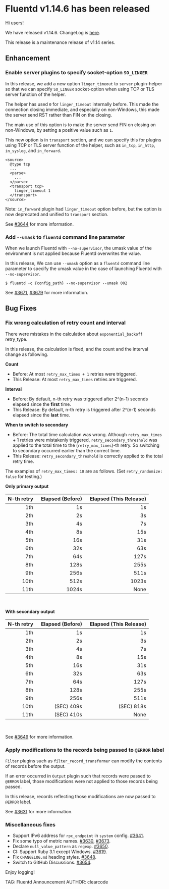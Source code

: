 # Fluentd v1.14.6 has been released

Hi users!

We have released v1.14.6. ChangeLog is [here](https://github.com/fluent/fluentd/blob/master/CHANGELOG.md#release-v1146---20220331).

This release is a maintenance release of v1.14 series.

## Enhancement

### Enable server plugins to specify socket-option `SO_LINGER`

In this release, we add a new option `linger_timeout` to `server` plugin-helper
so that we can specify `SO_LINGER` socket-option when using TCP or TLS server function of the helper.

The helper has used `0` for `linger_timeout` internally before. This made the connection closing immediate,
and especially on non-Windows, this made the server send RST rather than FIN on the closing.

The main use of this option is to make the server send FIN on closing on non-Windows,
by setting a positive value such as `1`.

This new option is in `transport` section, and we can specify this for plugins
using TCP or TLS server function of the helper, such as `in_tcp`, `in_http`,
`in_syslog`, and `in_forward`. 

```
<source>
  @type tcp
  ...
  <parse>
    ...
  </parse>
  <transport tcp>
    linger_timeout 1
  </transport>
</source>
```

Note: `in_forward` plugin had `linger_timeout` option before, but the option is now deprecated and unified to `transport` section.

See [#3644](https://github.com/fluent/fluentd/pull/3644) for more information.

### Add `--umask` to `fluentd` command line parameter

When we launch Fluentd with `--no-supervisor`, the umask value of the environment
is not applied because Fluentd overwrites the value.

In this release, We can use `--umask` option as a `fluentd` command line parameter
to specify the umask value in the case of launching Fluentd with `--no-supervisor`.

```console
$ fluentd -c {config_path} --no-supervisor --umask 002
```

See [#3671](https://github.com/fluent/fluentd/pull/3671), [#3679](https://github.com/fluent/fluentd/pull/3679) for more information.

## Bug Fixes

### Fix wrong calculation of retry count and interval

There were mistakes in the calculation about `exponential_backoff` retry_type.

In this release, the calculation is fixed, and the count and the interval change as following.

**Count**

* Before: At most `retry_max_times + 1` retries were triggered.
* This Release: At most `retry_max_times` retries are triggered.

**Interval**

* Before: By default, n-th retry was triggered after 2^(n-1) seconds elapsed since the **first** time.
* This Release: By default, n-th retry is triggered after 2^(n-1) seconds elapsed since the **last** time.

**When to switch to secondary**

* Before: The total time calculation was wrong. Although `retry_max_times` + 1 retries were mistakenly triggered,
  `retry_secondary_threshold` was applied to the total time to the (`retry_max_times`)-th retry. So switching to
  secondary occurred earlier than the correct time.
* This Release: `retry_secondary_threshold` is correctly applied to the total retry time.

The examples of `retry_max_times: 10` are as follows. (Set `retry_randomize: false` for testing.)

**Only primary output**

| N-th retry | &nbsp; Elapsed (Before) | &nbsp; Elapsed (This Release) |
| --:        | --:                     | --:                           |
| 1th        | 1s                      | 1s                            |
| 2th        | 2s                      | 3s                            |
| 3th        | 4s                      | 7s                            |
| 4th        | 8s                      | 15s                           |
| 5th        | 16s                     | 31s                           |
| 6th        | 32s                     | 63s                           |
| 7th        | 64s                     | 127s                          |
| 8th        | 128s                    | 255s                          |
| 9th        | 256s                    | 511s                          |
| 10th       | 512s                    | 1023s                         |
| 11th       | 1024s                   | None                          |

<br/>

**With secondary output**

| N-th retry | &nbsp; Elapsed (Before) | &nbsp; Elapsed (This Release) |
| --:        | --:                     | --:                           |
| 1th        | 1s                      | 1s                            |
| 2th        | 2s                      | 3s                            |
| 3th        | 4s                      | 7s                            |
| 4th        | 8s                      | 15s                           |
| 5th        | 16s                     | 31s                           |
| 6th        | 32s                     | 63s                           |
| 7th        | 64s                     | 127s                          |
| 8th        | 128s                    | 255s                          |
| 9th        | 256s                    | 511s                          |
| 10th       | (SEC) 409s              | (SEC) 818s                    |
| 11th       | (SEC) 410s              | None                          |

<br/>

See [#3649](https://github.com/fluent/fluentd/pull/3649) for more information.

### Apply modifications to the records being passed to `@ERROR` label

`Filter` plugins such as `filter_record_transformer` can modify the contents of records
before the output.

If an error occurred in `Output` plugin such that records were passed to `@ERROR` label,
those modifications were not applied to those records being passed.

In this release, records reflecting those modifications are now passed to `@ERROR` label.

See [#3631](https://github.com/fluent/fluentd/pull/3631) for more information.

### Miscellaneous fixes

* Support IPv6 address for `rpc_endpoint` in `system` config. [#3641](https://github.com/fluent/fluentd/pull/3641).
* Fix some typo of metric names. [#3630](https://github.com/fluent/fluentd/pull/3630), [#3673](https://github.com/fluent/fluentd/pull/3673).
* Declare `null_value_pattern` as `regexp`. [#3650](https://github.com/fluent/fluentd/pull/3650).
* CI: Support Ruby 3.1 except Windows. [#3619](https://github.com/fluent/fluentd/pull/3619).
* Fix `CHANGELOG.md` heading styles. [#3648](https://github.com/fluent/fluentd/pull/3648).
* Switch to GitHub Discussions. [#3654](https://github.com/fluent/fluentd/pull/3654).

Enjoy logging!

TAG: Fluentd Announcement
AUTHOR: clearcode
